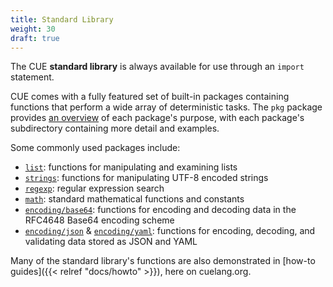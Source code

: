 ```yaml
---
title: Standard Library
weight: 30
draft: true
---
```


The CUE **standard library** is always available for use through an `import` statement.

CUE comes with a fully featured set of built-in packages containing functions
that perform a wide array of deterministic tasks.
The `pkg` package provides
[an overview](https://pkg.go.dev/cuelang.org/go/pkg#pkg-overview) of each
package's purpose,
with each package's subdirectory containing more detail and examples.

Some commonly used packages include:

- [`list`](https://pkg.go.dev/cuelang.org/go/pkg/list#section-documentation):
  functions for manipulating and examining lists
- [`strings`](https://pkg.go.dev/cuelang.org/go/pkg/strings#section-documentation):
  functions for manipulating UTF-8 encoded strings
- [`regexp`](https://pkg.go.dev/cuelang.org/go/pkg/regexp#section-documentation):
  regular expression search
- [`math`](https://pkg.go.dev/cuelang.org/go/pkg/math#section-documentation):
  standard mathematical functions and constants
- [`encoding/base64`](https://pkg.go.dev/cuelang.org/go/pkg/encoding/base64#section-documentation):
  functions for encoding and decoding data in the RFC4648 Base64 encoding scheme
- [`encoding/json`](https://pkg.go.dev/cuelang.org/go/pkg/encoding/json#section-documentation) &
  [`encoding/yaml`](https://pkg.go.dev/cuelang.org/go/pkg/encoding/yaml#section-documentation):
  functions for encoding, decoding, and validating data stored as JSON and YAML

Many of the standard library's functions are also demonstrated in
[how-to guides]({{< relref "docs/howto" >}}),
here on cuelang.org.
<!-- TODO: change link when pages are tagged with a stdlib tag -->
